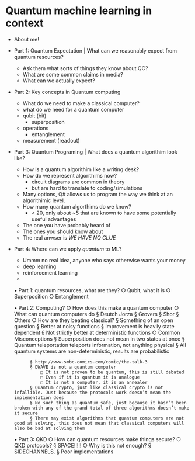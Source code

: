 # Quantum machine learning in context

<!-- In the rush to add the word _quantum_ to everything from batteries to banking, Quantum machine learning has entered the fray. A perfect combination of buzzwords that will get all of the funding....right? In this talk I want to look at quantum algorithms and what actually constitutes programming a quantum computer. With this context, we can look at what machine learning tasks are being explored for possible speedups with quantum computing. -->
- About me!
- Part 1: Quantum Expectation | What can we reasonably expect from quantum resources?
    - Ask them what sorts of things they know about QC?
    - What are some common claims in media?
    - What can we actually expect?
- Part 2: Key concepts in Quantum computing
    - What do we need to make a classical computer?
    - what do we need for a quantum computer
    - qubit (bit)
        - superposition
    - operations
        - entanglement
    - measurement (readout)
- Part 3: Quantum Programing | What does a quantum algorithim look like?
    - How is a quantum algorithim like a writing desk?
    - How do we represent algorithims now?
        - circuit diagrams are common in theory
        - but are hard to translate to coding/simulations
    - Many options, Q# allows us to program the way we think at an algorithimic level. 
    - How many quantum algorthims do we know?
        - < 20, only about ~5 that are known to have some potentially useful advantages
    - The one you have probably heard of
    - The ones you should know about
    - The real anwser is *WE HAVE NO CLUE*
    
- Part 4: Where can we apply _quantum_ to ML?
    - Ummm no real idea, anyone who says otherwise wants your money
    - deep learning
    - reinforcement learning
    - 
    
    
    
    
    
    
    
    • Part 1: quantum resources, what are they?
        ○ Qubit, what it is <Whiteboard>
        ○ Superposition <Whiteboard>
        ○ Entanglement <Whiteboard>
        
    • Part 2: Computing?
        ○ How does this make a quantum computer
        ○ What can quantum computers do
            § Deutch Jorza
            § Grovers
            § Shor
            § Others
        ○ How are they beating classical?
            § Something of an open question
            § Better at noisy functions
            § Improvement is heavily state dependent
            § Not strictly better at deterministic functions
        ○ Common Misconceptions
            § Superposition does not mean in two states at once
            § Quantum teleportation teleports information, not anything physical
            § All quantum systems are non-deterministic, results are probabilistic
            
            § http://www.smbc-comics.com/comic/the-talk-3
            § DWAVE is not a quantum computer
                □ It is not proven to be quantum, this is still debated
                □ Even if it is quantum it is analogue
                □ It is not a computer, it is an annealer
            § Quantum crypto, just like classical crypto is not infallible. Just because the protocols work doesn’t mean the implementation does
            § No such thing as quantum safe, just because it hasn’t been broken with any of the grand total of three algorithms doesn’t make it secure
            § There may exist algorithms that quantum computers are not good at solving, this does not mean that classical computers will also be bad at solving them
    
            
    • Part 3: QKD
        ○ How can quantum resources make things secure?
        ○ QKD protocols?
            § SPACE!!!!!
        ○ Why is this not enough?
            § SIDECHANNELS.
            § Poor implementations